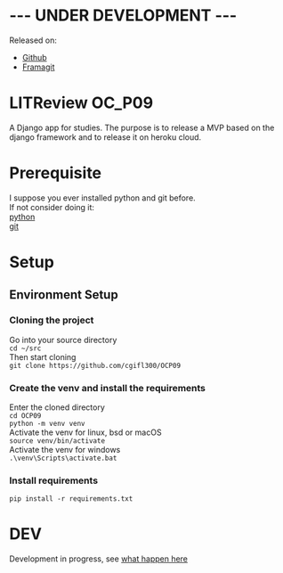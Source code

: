 # --- UNDER DEVELOPMENT ---
Released on:
- [Github](https://github.com/cgifl300/OCP09/)
- [Framagit](https://framagit.org/cgifl300/litreview/)


# LITReview OC_P09
A Django app for studies. The purpose is to release a MVP based on the django
framework and to release it on heroku cloud.

# Prerequisite
I suppose you ever installed python and git before.  
If not consider doing it:  
[python](https://www.python.org/)  
[git](https://www.git-scm.com/)  
# Setup
## Environment Setup
### Cloning the project
Go into your source directory  
`cd ~/src`  
Then start cloning  
`git clone https://github.com/cgifl300/OCP09`  
### Create the venv and install the requirements
Enter the cloned directory  
`cd OCP09`  
`python -m venv venv`  
Activate the venv for linux, bsd or macOS  
`source venv/bin/activate`  
Activate the venv for windows  
`.\venv\Scripts\activate.bat`  
### Install requirements
`pip install -r requirements.txt`
# DEV
Development in progress, see [what happen here](kanban.md)
